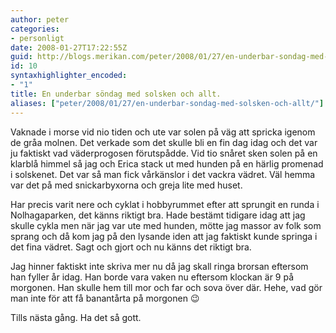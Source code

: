 ```yaml
---
author: peter
categories:
- personligt
date: 2008-01-27T17:22:55Z
guid: http://blogs.merikan.com/peter/2008/01/27/en-underbar-sondag-med-solsken-och-allt/
id: 10
syntaxhighlighter_encoded:
- "1"
title: En underbar söndag med solsken och allt.
aliases: ["peter/2008/01/27/en-underbar-sondag-med-solsken-och-allt/"]
---
```


Vaknade i morse vid nio tiden och ute var solen på väg att spricka igenom de gråa molnen. Det verkade som det skulle bli en fin dag idag och det var ju faktiskt vad väderprogosen förutspådde. Vid tio snåret sken solen på en klarblå himmel så jag och Erica stack ut med hunden på en härlig promenad i solskenet. Det var så man fick vårkänslor i det vackra vädret. Väl hemma var det på med snickarbyxorna och greja lite med huset.

Har precis varit nere och cyklat i hobbyrummet efter att sprungit en runda i Nolhagaparken, det känns riktigt bra. Hade bestämt tidigare idag att jag skulle cykla men när jag var ute med hunden, mötte jag massor av folk som sprang och då kom jag på den lysande iden att jag faktiskt kunde springa i det fina vädret. Sagt och gjort och nu känns det riktigt bra.

Jag hinner faktiskt inte skriva mer nu då jag skall ringa brorsan eftersom han fyller år idag. Han borde vara vaken nu eftersom klockan är 9 på morgonen. Han skulle hem till mor och far och sova över där. Hehe, vad gör man inte för att få banantårta på morgonen 😉

Tills nästa gång. Ha det så gott.
